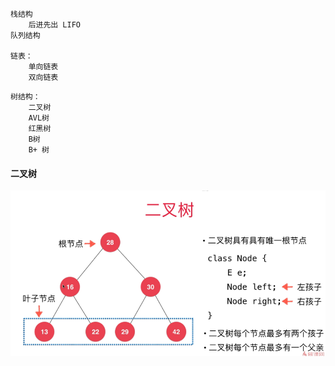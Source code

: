 ```
栈结构
	后进先出 LIFO
队列结构
	
链表：
	单向链表 
	双向链表
```



```
树结构：
	二叉树
	AVL树
	红黑树
	B树
	B+ 树
```



#### 二叉树

![1572680628725](assets\1572680628725.png)



